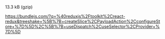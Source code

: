 13.3 kB (gzip)

https://bundlejs.com/?q=%40reduxjs%2Ftoolkit%2Creact-redux&treeshake=%5B%7B+createSlice%2CPayloadAction%2CconfigureStore+%7D%5D%2C%5B%7B+useDispatch%2CuseSelector%2CProvider+%7D%5D
